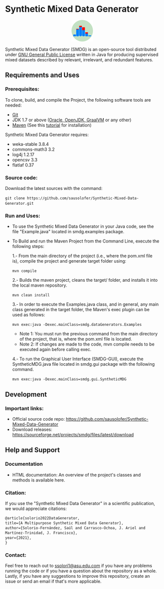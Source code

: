 # Synthetic Mixed Data Generator

<p align="center"><img src ="SMDG_Img.png" width="70"/></p>

Synthetic Mixed Data Generator (SMDG) is an open-source tool distributed under [GNU General Public License](http://www.gnu.org/licenses/gpl.html) written in Java for producing supervised mixed datasets described by relevant, irrelevant, and redundant features.

## Requirements and Uses

### Prerequisites:
To clone, build, and compile the Project, the following software tools are needed:

* [Git](https://git-scm.com/downloads) 
* JDK 1.7 or above ([Oracle, ](https://www.oracle.com/java/technologies/downloads/#java8)[OpenJDK, ](https://adoptopenjdk.net/)[GraalVM](https://www.graalvm.org/java/quickstart/) or any other) 
* [Maven](http://maven.apache.org/download.cgi#Installation) (See this [tutorial](https://maven.apache.org/install.html) for installation)

Synthetic Mixed Data Generator requires:
* weka-stable 3.8.4
* commons-math3 3.2
* log4j 1.2.17
* opencsv 3.3
* flatlaf 0.37

### Source code:
Download the latest sources with the command:

`git clone https://github.com/sausolofer/Synthetic-Mixed-Data-Generator.git`

### Run and Uses:
* To use the Synthetic Mixed Data Generator in your Java code, see the file "Example.java" located in smdg.examples package.

* To Build and run the Maven Project from the Command Line, execute the following steps:

    1.- From the main directory of the project (i.e., where the pom.xml file is), compile the project and generate target folder using:
    
    `mvn compile`
   
    2.- Builds the maven project, cleans the target/ folder, and installs it into the local maven repository.  
    
    `mvn clean install`

    3.- In order to execute the Examples.java class, and in general, any main class generated in the target folder, the  Maven's exec plugin can be used as follows:
    
    `mvn exec:java -Dexec.mainClass=smdg.dataGenerators.Examples`
    
    - Note 1: You must run the previous command from the main directory of the project, that is, where the pom.xml file is located.
    - Note 2: If changes are made to the code, mvn compile needs to be executed again before calling exec.

    4.- To run the Graphical User Interface (SMDG-GUI), execute the SyntheticMDG.java file located in smdg.gui package with the following command.
    
    `mvn exec:java -Dexec.mainClass=smdg.gui.SyntheticMDG`


## Development

### Important links:
* Official source code repo: https://github.com/sausolofer/Synthetic-Mixed-Data-Generator
* Download releases: https://sourceforge.net/projects/smdg/files/latest/download



## Help and Support

### Documentation
* HTML documentation: An overview of the project's classes and methods is available here.

### Citation:
If you use the "Synthetic Mixed Data Generator" in a scientific publication, we would appreciate citations: 

    @article{solorio2022DataGenerator,
    title={A Multipurpose Synthetic Mixed Data Generator},
    author={Solorio-Fernández, Saúl and Carrasco-Ochoa, J. Ariel and Martínez-Trinidad, J. Francisco},
    year={2021},
    }

### Contact:
Feel free to reach out to ssolori1@asu.edu.com if you have any problems running the code or if you have a question about the repository as a whole. Lastly, if you have any suggestions to improve this repository, create an issue or send an email if that's more applicable.


